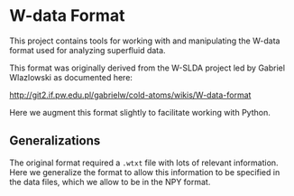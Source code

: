 W-data Format
=============
This project contains tools for working with and manipulating the
W-data format used for analyzing superfluid data.

This format was originally derived from the W-SLDA project led by
Gabriel Wlazlowski as documented here:

http://git2.if.pw.edu.pl/gabrielw/cold-atoms/wikis/W-data-format

Here we augment this format slightly to facilitate working with
Python.

Generalizations
---------------
The original format required a `.wtxt` file with lots of relevant
information.  Here we generalize the format to allow this information
to be specified in the data files, which we allow to be in the NPY
format.
